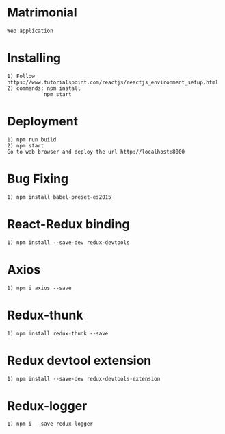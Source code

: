 # Matrimonial

    Web application     


# Installing

    1) Follow https://www.tutorialspoint.com/reactjs/reactjs_environment_setup.html 
    2) commands: npm install 
                npm start

# Deployment

    1) npm run build
    2) npm start
    Go to web browser and deploy the url http://localhost:8000

# Bug Fixing

    1) npm install babel-preset-es2015

# React-Redux binding

    1) npm install --save-dev redux-devtools
    
# Axios

    1) npm i axios --save

# Redux-thunk

    1) npm install redux-thunk --save

# Redux devtool extension

    1) npm install --save-dev redux-devtools-extension

# Redux-logger

    1) npm i --save redux-logger

